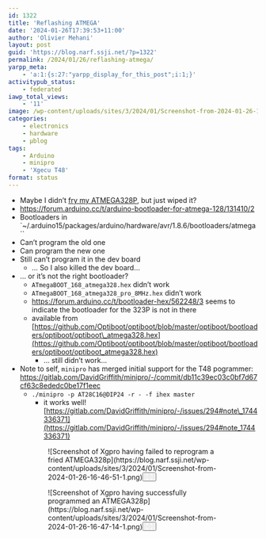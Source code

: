 ```yaml
---
id: 1322
title: 'Reflashing ATMEGA'
date: '2024-01-26T17:39:53+11:00'
author: 'Olivier Mehani'
layout: post
guid: 'https://blog.narf.ssji.net/?p=1322'
permalink: /2024/01/26/reflashing-atmega/
yarpp_meta:
    - 'a:1:{s:27:"yarpp_display_for_this_post";i:1;}'
activitypub_status:
    - federated
iawp_total_views:
    - '11'
image: /wp-content/uploads/sites/3/2024/01/Screenshot-from-2024-01-26-16-47-14-1.png
categories:
    - electronics
    - hardware
    - µblog
tags:
    - Arduino
    - minipro
    - 'Xgecu T48'
format: status
---
```


- Maybe I didn’t [fry my ATMEGA328P](https://blog.narf.ssji.net/2023/12/16/to-kill-a-chip/), but just wiped it?
- <https://forum.arduino.cc/t/arduino-bootloader-for-atmega-128/131410/2>
- Bootloaders in `~/.arduino15/packages/arduino/hardware/avr/1.8.6/bootloaders/atmega``
- Can’t program the old one
- Can program the new one
- Still can’t program it in the dev board 
    - … So I also killed the dev board…
- … or it’s not the right bootloader? 
    - `ATmegaBOOT_168_atmega328.hex` didn’t work
    - `ATmegaBOOT_168_atmega328_pro_8MHz.hex` didn’t work
    - <https://forum.arduino.cc/t/bootloader-hex/562248/3> seems to indicate the bootloader for the 323P is not in there
    - available from [https://github.com/Optiboot/optiboot/blob/master/optiboot/bootloaders/optiboot/optiboot\_atmega328.hex](https://github.com/Optiboot/optiboot/blob/master/optiboot/bootloaders/optiboot/optiboot_atmega328.hex)
        - … still didn’t work…
- Note to self, `minipro` has merged initial support for the T48 pogrammer: <https://gitlab.com/DavidGriffith/minipro/-/commit/db11c39ec03c0bf7d67cf63c8ededc0be17f1eec>
    - `./minipro -p AT28C16@DIP24 -r - -f ihex master`
        - it works well! [https://gitlab.com/DavidGriffith/minipro/-/issues/294#note\_1744336371](https://gitlab.com/DavidGriffith/minipro/-/issues/294#note_1744336371)

<figure class="wp-block-gallery has-nested-images columns-1 is-cropped wp-block-gallery-12 is-layout-flex wp-block-gallery-is-layout-flex"><figure class="wp-block-image size-full wp-lightbox-container" data-wp-context="{"uploadedSrc":"https:\/\/blog.narf.ssji.net\/wp-content\/uploads\/sites\/3\/2024\/01\/Screenshot-from-2024-01-26-16-46-51-1.png","figureClassNames":"wp-block-image size-full","figureStyles":null,"imgClassNames":"wp-image-1327","imgStyles":null,"targetWidth":687,"targetHeight":431,"scaleAttr":false,"ariaLabel":"Enlarge image: Screenshot of Xgpro having failed to reprogram a fried ATMEGA328p","alt":"Screenshot of Xgpro having failed to reprogram a fried ATMEGA328p"}" data-wp-interactive="core/image">![Screenshot of Xgpro having failed to reprogram a fried ATMEGA328p](https://blog.narf.ssji.net/wp-content/uploads/sites/3/2024/01/Screenshot-from-2024-01-26-16-46-51-1.png)<button aria-haspopup="dialog" aria-label="Enlarge image: Screenshot of Xgpro having failed to reprogram a fried ATMEGA328p" class="lightbox-trigger" data-wp-init="callbacks.initTriggerButton" data-wp-on-async--click="actions.showLightbox" data-wp-style--right="context.imageButtonRight" data-wp-style--top="context.imageButtonTop" type="button"> <svg fill="none" height="12" viewbox="0 0 12 12" width="12" xmlns="http://www.w3.org/2000/svg"><path d="M2 0a2 2 0 0 0-2 2v2h1.5V2a.5.5 0 0 1 .5-.5h2V0H2Zm2 10.5H2a.5.5 0 0 1-.5-.5V8H0v2a2 2 0 0 0 2 2h2v-1.5ZM8 12v-1.5h2a.5.5 0 0 0 .5-.5V8H12v2a2 2 0 0 1-2 2H8Zm2-12a2 2 0 0 1 2 2v2h-1.5V2a.5.5 0 0 0-.5-.5H8V0h2Z" fill="#fff"></path></svg></button></figure><figure class="wp-block-image size-full wp-lightbox-container" data-wp-context="{"uploadedSrc":"https:\/\/blog.narf.ssji.net\/wp-content\/uploads\/sites\/3\/2024\/01\/Screenshot-from-2024-01-26-16-47-14-1.png","figureClassNames":"wp-block-image size-full","figureStyles":null,"imgClassNames":"wp-image-1326","imgStyles":null,"targetWidth":1015,"targetHeight":497,"scaleAttr":false,"ariaLabel":"Enlarge image: Screenshot of Xgpro having successfully programmed an ATMEGA328p","alt":"Screenshot of Xgpro having successfully programmed an ATMEGA328p"}" data-wp-interactive="core/image">![Screenshot of Xgpro having successfully programmed an ATMEGA328p](https://blog.narf.ssji.net/wp-content/uploads/sites/3/2024/01/Screenshot-from-2024-01-26-16-47-14-1.png)<button aria-haspopup="dialog" aria-label="Enlarge image: Screenshot of Xgpro having successfully programmed an ATMEGA328p" class="lightbox-trigger" data-wp-init="callbacks.initTriggerButton" data-wp-on-async--click="actions.showLightbox" data-wp-style--right="context.imageButtonRight" data-wp-style--top="context.imageButtonTop" type="button"> <svg fill="none" height="12" viewbox="0 0 12 12" width="12" xmlns="http://www.w3.org/2000/svg"><path d="M2 0a2 2 0 0 0-2 2v2h1.5V2a.5.5 0 0 1 .5-.5h2V0H2Zm2 10.5H2a.5.5 0 0 1-.5-.5V8H0v2a2 2 0 0 0 2 2h2v-1.5ZM8 12v-1.5h2a.5.5 0 0 0 .5-.5V8H12v2a2 2 0 0 1-2 2H8Zm2-12a2 2 0 0 1 2 2v2h-1.5V2a.5.5 0 0 0-.5-.5H8V0h2Z" fill="#fff"></path></svg></button></figure></figure>